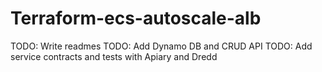 # Terraform-ecs-autoscale-alb

TODO: Write readmes
TODO: Add Dynamo DB and CRUD API
TODO: Add service contracts and tests with Apiary and Dredd
